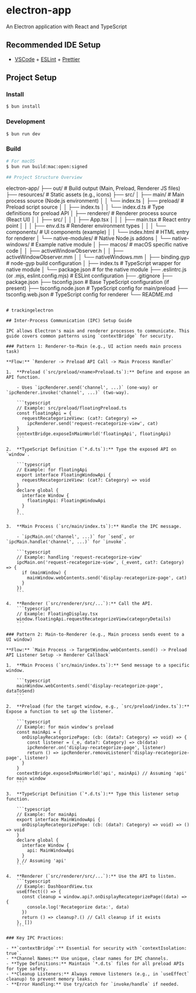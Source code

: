 # electron-app

An Electron application with React and TypeScript

## Recommended IDE Setup

- [VSCode](https://code.visualstudio.com/) + [ESLint](https://marketplace.visualstudio.com/items?itemName=dbaeumer.vscode-eslint) + [Prettier](https://marketplace.visualstudio.com/items?itemName=esbenp.prettier-vscode)

## Project Setup

### Install

```bash
$ bun install
```

### Development

```bash
$ bun run dev
```

### Build

```bash
# For macOS
$ bun run build:mac:open:signed

## Project Structure Overview

```

electron-app/
├── out/ # Build output (Main, Preload, Renderer JS files)
├── resources/ # Static assets (e.g., icons)
├── src/
│ ├── main/ # Main process source (Node.js environment)
│ │ └── index.ts
│ ├── preload/ # Preload script source
│ │ ├── index.ts
│ │ └── index.d.ts # Type definitions for preload API
│ ├── renderer/ # Renderer process source (React UI)
│ │ ├── src/
│ │ │ ├── App.tsx
│ │ │ ├── main.tsx # React entry point
│ │ │ ├── env.d.ts # Renderer environment types
│ │ │ └── components/ # UI components (example)
│ │ └── index.html # HTML entry for renderer
│ └── native-modules/ # Native Node.js addons
│ └── native-windows/ # Example native module
│ ├── macos/ # macOS specific native code
│ │ ├── activeWindowObserver.h
│ │ ├── activeWindowObserver.mm
│ │ └── nativeWindows.mm
│ ├── binding.gyp # node-gyp build configuration
│ ├── index.ts # TypeScript wrapper for native module
│ └── package.json # for the native module
├── .eslintrc.js (or .mjs, eslint.config.mjs) # ESLint configuration
├── .gitignore
├── package.json
├── tsconfig.json # Base TypeScript configuration (if present)
├── tsconfig.node.json # TypeScript config for main/preload
├── tsconfig.web.json # TypeScript config for renderer
└── README.md

````

# trackingelectron

## Inter-Process Communication (IPC) Setup Guide

IPC allows Electron's main and renderer processes to communicate. This guide covers common patterns using `contextBridge` for security.

### Pattern 1: Renderer-to-Main (e.g., UI action needs main process task)

**Flow:** `Renderer -> Preload API Call -> Main Process Handler`

1.  **Preload (`src/preload/<name>Preload.ts`):** Define and expose an API function.

    - Uses `ipcRenderer.send('channel', ...)` (one-way) or `ipcRenderer.invoke('channel', ...)` (two-way).

    ```typescript
    // Example: src/preload/floatingPreload.ts
    const floatingApi = {
      requestRecategorizeView: (cat?: Category) =>
        ipcRenderer.send('request-recategorize-view', cat)
    }
    contextBridge.exposeInMainWorld('floatingApi', floatingApi)
    ```

2.  **TypeScript Definition (`*.d.ts`):** Type the exposed API on `window`.

    ```typescript
    // Example: for floatingApi
    export interface FloatingWindowApi {
      requestRecategorizeView: (cat?: Category) => void
    }
    declare global {
      interface Window {
        floatingApi: FloatingWindowApi
      }
    }
    ```

3.  **Main Process (`src/main/index.ts`):** Handle the IPC message.

    - `ipcMain.on('channel', ...)` for `send`, or `ipcMain.handle('channel', ...)` for `invoke`.

    ```typescript
    // Example: handling 'request-recategorize-view'
    ipcMain.on('request-recategorize-view', (_event, cat?: Category) => {
      if (mainWindow) {
        mainWindow.webContents.send('display-recategorize-page', cat)
      }
    })
    ```

4.  **Renderer (`src/renderer/src/...`):** Call the API.
    ```typescript
    // Example: FloatingDisplay.tsx
    window.floatingApi.requestRecategorizeView(categoryDetails)
    ```

### Pattern 2: Main-to-Renderer (e.g., Main process sends event to a UI window)

**Flow:** `Main Process -> TargetWindow.webContents.send() -> Preload API Listener Setup -> Renderer Callback`

1.  **Main Process (`src/main/index.ts`):** Send message to a specific window.

    ```typescript
    mainWindow.webContents.send('display-recategorize-page', dataToSend)
    ```

2.  **Preload (for the target window, e.g., `src/preload/index.ts`):** Expose a function to set up the listener.

    ```typescript
    // Example: for main window's preload
    const mainApi = {
      onDisplayRecategorizePage: (cb: (data?: Category) => void) => {
        const listener = (_e, data?: Category) => cb(data)
        ipcRenderer.on('display-recategorize-page', listener)
        return () => ipcRenderer.removeListener('display-recategorize-page', listener)
      }
    }
    contextBridge.exposeInMainWorld('api', mainApi) // Assuming 'api' for main window
    ```

3.  **TypeScript Definition (`*.d.ts`):** Type this listener setup function.

    ```typescript
    // Example: for mainApi
    export interface MainWindowApi {
      onDisplayRecategorizePage: (cb: (data?: Category) => void) => () => void
    }
    declare global {
      interface Window {
        api: MainWindowApi
      }
    } // Assuming 'api'
    ```

4.  **Renderer (`src/renderer/src/...`):** Use the API to listen.
    ```typescript
    // Example: DashboardView.tsx
    useEffect(() => {
      const cleanup = window.api?.onDisplayRecategorizePage((data) => {
        console.log('Recategorize data:', data)
      })
      return () => cleanup?.() // Call cleanup if it exists
    }, [])
    ```

### Key IPC Practices:

- **`contextBridge`:** Essential for security with `contextIsolation: true`.
- **Channel Names:** Use unique, clear names for IPC channels.
- **Type Definitions:** Maintain `*.d.ts` files for all preload APIs for type safety.
- **Cleanup Listeners:** Always remove listeners (e.g., in `useEffect` cleanup) to prevent memory leaks.
- **Error Handling:** Use try/catch for `invoke/handle` if needed.
````
